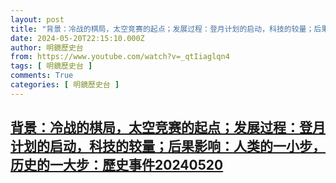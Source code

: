 ```yaml
---
layout: post
title: "背景：冷战的棋局，太空竞赛的起点；发展过程：登月计划的启动，科技的较量；后果影响：人类的一小步，历史的一大步：歷史事件20240520"
date: 2024-05-20T22:15:10.000Z
author: 明鏡歷史台
from: https://www.youtube.com/watch?v=_qtIiaglqn4
tags: [ 明鏡歷史台 ]
comments: True
categories: [ 明鏡歷史台 ]
---
```

<!--1716243310000-->
[背景：冷战的棋局，太空竞赛的起点；发展过程：登月计划的启动，科技的较量；后果影响：人类的一小步，历史的一大步：歷史事件20240520](https://www.youtube.com/watch?v=_qtIiaglqn4)
------

<div>

</div>
